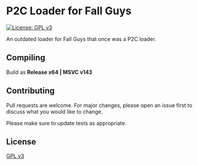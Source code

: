 # P2C Loader for Fall Guys

[![License: GPL v3](https://img.shields.io/badge/License-GPLv3-blue.svg)](https://www.gnu.org/licenses/gpl-3.0)

An outdated loader for Fall Guys that once was a P2C loader. 

## Compiling
Build as **Release x64 | MSVC v143**

## Contributing
Pull requests are welcome. For major changes, please open an issue first to discuss what you would like to change.

Please make sure to update tests as appropriate.

## License
[GPL v3](https://www.gnu.org/licenses/gpl-3.0)

